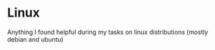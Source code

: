 # Linux
Anything I found helpful during my tasks on linux distributions (mostly debian and ubuntu)


